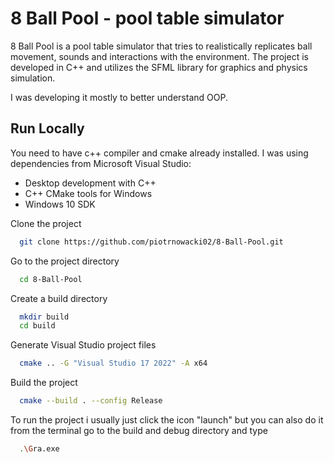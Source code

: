 
# 8 Ball Pool - pool table simulator

8 Ball Pool is a pool table simulator that tries to realistically replicates ball movement, sounds and interactions with the environment. The project is developed in C++ and utilizes the SFML library for graphics and physics simulation.


I was developing it mostly to better understand OOP.


## Run Locally

You need to have c++ compiler and cmake already installed.
I was using dependencies from Microsoft Visual Studio:
 - Desktop development with C++
 - C++ CMake tools for Windows
 - Windows 10 SDK


Clone the project

```bash
  git clone https://github.com/piotrnowacki02/8-Ball-Pool.git
```

Go to the project directory

```bash
  cd 8-Ball-Pool
```

Create a build directory

```bash
  mkdir build
  cd build
```

Generate Visual Studio project files

```bash
  cmake .. -G "Visual Studio 17 2022" -A x64
```

Build the project

```bash
  cmake --build . --config Release
```

To run the project i usually just click the icon "launch" but you can also do it from the terminal go to the build and debug directory and type
```bash
  .\Gra.exe
```



